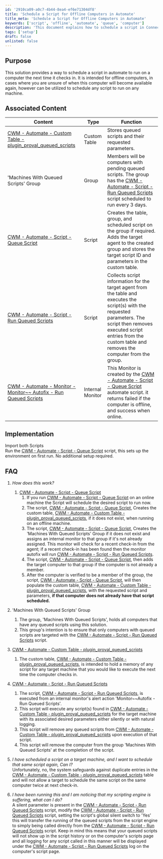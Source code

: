```yaml
---
id: '2910ca09-a0c7-4b44-8ea4-ef6e71304df8'
title: 'Schedule a Script for Offline Computers in Automate'
title_meta: 'Schedule a Script for Offline Computers in Automate'
keywords: ['script', 'offline', 'automate', 'queue', 'computer']
description: 'This document explains how to schedule a script in ConnectWise Automate to run on a computer the next time it checks in, specifically targeting offline machines. It covers the implementation process, associated content, and answers to frequently asked questions regarding the script queueing process.'
tags: ['setup']
draft: false
unlisted: false
---
```

## Purpose

This solution provides a way to schedule a script in automate to run on a computer the next time it checks in. It is intended for offline computers, in cases where you are unsure of when this computer will become available again, however can be utilized to schedule any script to run on any machine.

## Associated Content

| Content                                                                                             | Type          | Function                                                                                                                         |
|-----------------------------------------------------------------------------------------------------|---------------|----------------------------------------------------------------------------------------------------------------------------------|
| [CWM - Automate - Custom Table - plugin_proval_queued_scripts](<../cwa/tables/plugin_proval_queued_scripts.md>) | Custom Table  | Stores queued scripts and their requested parameters.                                                                           |
| 'Machines With Queued Scripts' Group                                                              | Group         | Members will be computers with pending queued scripts. The group has the [CWM - Automate - Script - Run Queued Scripts](<../cwa/scripts/Run Queued Scripts.md>) script scheduled to run every 3 days. |
| [CWM - Automate - Script - Queue Script](<../cwa/scripts/Queue Script.md>)          | Script        | Creates the table, group, and scheduled script on the group if required. Adds the target agent to the created group and stores the target script ID and parameters in the custom table. |
| [CWM - Automate - Script - Run Queued Scripts](<../cwa/scripts/Run Queued Scripts.md>)   | Script        | Collects script information for the target agent from the table and executes the script(s) with the requested parameters. The script then removes executed script entries from the custom table and removes the computer from the group. |
| [CWM - Automate - Monitor - Monitor~~ Autofix - Run Queued Scripts](<../cwa/monitors/Monitor~~ Autofix - Run Queued Scripts.md>) | Internal Monitor | This Monitor is created by the [CWM - Automate - Script - Queue Script](<../cwa/scripts/Queue Script.md>) automate script. it returns failed if the computer is offline, and success when online. |

## Implementation

Import both Scripts  
Run the [CWM - Automate - Script - Queue Script](<../cwa/scripts/Queue Script.md>) script, this sets up the environment on first run. No additional setup required.

## FAQ

1. *How does this work?*
   1. [CWM - Automate - Script - Queue Script](<../cwa/scripts/Queue Script.md>) 
      1. If you run [CWM - Automate - Script - Queue Script](<../cwa/scripts/Queue Script.md>) on an online machine the Script will schedule the desired script to run now.
      2. The script, [CWM - Automate - Script - Queue Script](<../cwa/scripts/Queue Script.md>), Creates the custom table, [CWM - Automate - Custom Table - plugin_proval_queued_scripts](<../cwa/tables/plugin_proval_queued_scripts.md>), if it does not exist, when running on an offline machine.
      3. The script, [CWM - Automate - Script - Queue Script](<../cwa/scripts/Queue Script.md>), Creates the 'Machines With Queued Scripts' Group if it does not exist and assigns an internal monitor to that group if it's not already assigned. This monitor will check for a recent check-in from the agent; if a recent check-in has been found then the monitor autofix will run [CWM - Automate - Script - Run Queued Scripts](<../cwa/scripts/Run Queued Scripts.md>).
      4. The script, [CWM - Automate - Script - Queue Script](<../cwa/scripts/Queue Script.md>), then adds the target computer to that group if the computer is not already a member.
      5. After the computer is verified to be a member of the group, the script, [CWM - Automate - Script - Queue Script](<../cwa/scripts/Queue Script.md>), will then populate the custom table, [CWM - Automate - Custom Table - plugin_proval_queued_scripts](<../cwa/tables/plugin_proval_queued_scripts.md>), with the requested script and parameters, **if that computer does not already have that script scheduled.**
   
2. 'Machines With Queued Scripts' Group
   1. The group, 'Machines With Queued Scripts', holds all computers that have any queued scripts using this solution.
   2. This group's intention is to ensure that only computers with queued scripts are targeted with the [CWM - Automate - Script - Run Queued Scripts](<../cwa/scripts/Run Queued Scripts.md>) script.

3. [CWM - Automate - Custom Table - plugin_proval_queued_scripts](<../cwa/tables/plugin_proval_queued_scripts.md>) 
   1. The custom table, [CWM - Automate - Custom Table - plugin_proval_queued_scripts](<../cwa/tables/plugin_proval_queued_scripts.md>), is intended to hold a memory of any script for any target machine that you would like to execute the next time the computer checks in.

4. [CWM - Automate - Script - Run Queued Scripts](<../cwa/scripts/Run Queued Scripts.md>) 
   1. The script, [CWM - Automate - Script - Run Queued Scripts](<../cwa/scripts/Run Queued Scripts.md>), is executed from an internal monitor's alert action 'Monitor~~Autofix - Run Queued Scripts'.
   2. This script will execute any script(s) found in [CWM - Automate - Custom Table - plugin_proval_queued_scripts](<../cwa/tables/plugin_proval_queued_scripts.md>) for the target machine with its associated desired parameters either silently or with natural logging.
   3. This script will remove any queued scripts from [CWM - Automate - Custom Table - plugin_proval_queued_scripts](<../cwa/tables/plugin_proval_queued_scripts.md>) upon execution of that script.
   4. This script will remove the computer from the group 'Machines With Queued Scripts' at the completion of the script.

5. *I have scheduled a script on a target machine, and I want to schedule that same script again, Can I?*  
   Unfortunately, no, the system safeguards against duplicate entries in the [CWM - Automate - Custom Table - plugin_proval_queued_scripts](<../cwa/tables/plugin_proval_queued_scripts.md>) table and will not allow a target to schedule the same script on the same computer twice at next check-in.

6. *I have been running this and I am noticing that my scripting engine is suffering, what can I do?*  
   A silent parameter is present in the [CWM - Automate - Script - Run Queued Scripts](<../cwa/scripts/Run Queued Scripts.md>) script, modify the [CWM - Automate - Script - Run Queued Scripts](<../cwa/scripts/Run Queued Scripts.md>) script, setting the script's global silent switch to 'Yes' this will transfer the running of the queued scripts from the script engine to simply being called directly from the [CWM - Automate - Script - Run Queued Scripts](<../cwa/scripts/Run Queued Scripts.md>) script. Keep in mind this means that your queued scripts will not show up in the script history or on the computer's scripts page and all logging for any script called in this manner will be displayed under the [CWM - Automate - Script - Run Queued Scripts](<../cwa/scripts/Run Queued Scripts.md>) log on the computer's script page.












